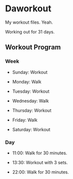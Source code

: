 # Daworkout

My workout files. Yeah.

Working out for 31 days.

## Workout Program

### Week

- Sunday: Workout
  
- Monday: Walk
  
- Tuesday: Workout
  
- Wednesday: Walk
  
- Thursday: Workout
  
- Friday: Walk
  
- Saturday: Workout

### Day

- 11:00: Walk for 30 minutes.

- 13:30: Workout with 3 sets.

- 22:00: Walk for 30 minutes.
